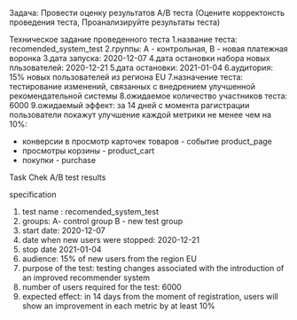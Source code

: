 Задача:
Провести оценку результатов A/B теста (Оцените корректонсть проведения теста, Проанализируйте результаты теста)

Техническое задание проведенного теста
1.название теста: recomended_system_test
2.группы: А - контрольная, В  - новая платежная воронка
3.дата запуска:  2020-12-07
4.дата остановки набора новых пльзователей: 2020-12-21
5.дата остановки: 2021-01-04
6.аудитория: 15% новых пользователей из региона EU 
7.назначение теста: тестирование изменений, связанных с внедрением улучшенной рекомендательной системы
8.ожидаемое количество участников теста: 6000
9.ожидаемый эффект: за 14 дней с момента рагистрации пользователи покажут улучшение каждой метрики не менее чем на 10%:
 * конверсии в просмотр  карточек товаров - событие product_page
 * просмотры корзины - product_cart
 * покупки - purchase
 
Task
Chek A/B test results
 
 specification
1. test name : recomended_system_test
2. groups: A- control group B - new test group
3. start date: 2020-12-07
4. date when new users were stopped:  2020-12-21
5. stop date 2021-01-04
6. audience: 15% of new users from the region EU
7. purpose of the test: testing changes associated with the introduction of an improved recommender system
8. number of users required for the test: 6000
9. expected effect: in 14 days from the moment of registration, users will show an improvement in each metric by at least 10%
